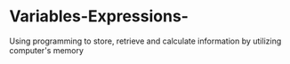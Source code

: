 # Variables-Expressions-

Using programming to store, retrieve and calculate information by utilizing computer's memory
